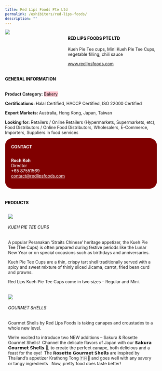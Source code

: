 ```yaml
---
title: Red Lips Foods Pte Ltd
permalink: /exhibitors/red-lips-foods/
description: ""
---
```

<head>
	<div class="flex-paragraph">
		<!--hi there! this is a comment and will provide you with instructional guides-->
		<!--insert booth number here!-->
		<p style="text-transform: uppercase"></p></div>
			<div class="flex-container" style="display: flex; flex-wrap: wrap;">
				<!--insert DOWNLOAD link of company logo between the " marks!-->
			<div class="card sgds" style="flex: 1 1 40%; display: block;"><img src="https://drive.google.com/u/0/uc?id=1bMA_5V44IjeQpvWJrbxhNeSXCbcS-iOg&export=download"></div>
	<div class="card-sgds" style="flex: 1 1 58%; display: block; margin-left: 3px">
		<h4 style="text-transform: uppercase; color: black;"><!--insert the exhibitor's name between the <b> tags here--><b>Red Lips Foods Pte Ltd</b></h4><!--insert the exhibitor's description between the <p> tags here-->
		<p>Kueh Pie Tee cups, Mini Kueh Pie Tee Cups, vegetable filling, chili sauce</p>
		<!--insert the exhibitor's website link, making sure there is "https:// www." present please. make sure the entire https link goes in between the " marks-->
		<p><a href="https://www.redlipsfoods.com" target="_blank"><!--insert the www website link here (no need for https)-->www.redlipsfoods.com</a></p>
	</div>
</div>
</head>

<body>
	<h4 style="text-transform: uppercase; color: black;"><b>General Information</b></h4>
		<div class="flex-container" style="display: flex; flex-wrap: wrap;">
			<div class="card sgds" style="flex: 1 1 65%; display: block; align-self: stretch">
			<div class="flex-paragraph">
			<p><b>Product Category: </b><span style=" background-color: pink; border-radius: 10 px;"><!--insert the exhibitor's pdt cat between the <p> tags here-->Bakery</span></p> 
				<p><b>Certifications: </b><!--insert all the exhibitor's certifications between the </b> and </p> here-->Halal Certified, HACCP Certified, ISO 22000 Certified</p>
			<p><b>Export Markets: </b><!--insert all the exhibitor's export markets between the </b> and </p> here-->Australia, Hong Kong, Japan, Taiwan</p>
			<p style="margin-bottom: 10px;"><b>Looking for: </b><!--insert all the exhibitor's potential business partners between the </b> and </p> here-->Retailers / Online Retailers (Hypermarkets, Supermarkets, etc), Food Distributors / Online Food Distributors, Wholesalers, E-Commerce, Importers, Suppliers in food services</p>
			</div>
		</div>
		<div class="card sgds" style="flex: 1 1 35%; padding: 10px; display: block; background-color: maroon; border-radius: 25px; align-self: center;">
		<h4 style="color: white; margin-top: 10px; margin-left: 10px;">CONTACT</h4>
		<div class="flex-paragraph">
			<!--replace with exhibitor's: -->
			<p style="padding: 10px; color: white;"><b><!-- POC name-->Roch Koh</b><br><!-- designation-->Director<br><!--contact number-->+65 87551569<br><!-- for linking purposes, insert their email after "mailto:"...--><a href="mailto:contact@redlipsfoods.com" style="color: white;"><!--...and also include the display email before </a> here-->contact@redlipsfoods.com</a></p>
		</div>
			</div>
		</div>
	<br>
		<h4 style="text-transform: uppercase; color: black;"><b>products</b></h4>
<div style="display: flex; flex-wrap: wrap;">
  <div class="card sgds" style="flex: 1 1 47%; margin: 10px; display: block;"><!--insert the exhibitor's DOWNLOAD image for product between the " marks here-->
	<div class="flex-image" style="display: block;"><img src="https://drive.google.com/u/0/uc?id=1rjO_qokBXManXxH9uDwmU3wpZu1CVkx5&export=download"></div>
	<div class="flex-paragraph">
		<h6 style="text-transform: uppercase; color: black;"><!--insert product name before </h6> and product description after <p>-->Kueh Pie Tee Cups</h6>
		<p>A popular Peranakan ‘Straits Chinese’ heritage appetizer, the Kueh Pie Tee (Tee Cups) is often prepared during festive periods like the Lunar New Year or on special occasions such as birthdays and anniversaries.
			
Kueh Pie Tee Cups are a thin, crispy tart shell traditionally served with a spicy and sweet mixture of thinly sliced Jicama, carrot, fried bean curd and prawns.
			
Red Lips Kueh Pie Tee Cups come in two sizes – Regular and Mini.</p></div>
	</div>
		<div class="card sgds" style="flex: 1 1 47%; margin: 10px; display: block;">
		<div class="flex-image" style="display: block;"><img src="https://drive.google.com/u/0/uc?id=1aGf4fxBuJJ2yTfJxzvYRYKcmgpe_NtWr&export=download"></div>
	<div class="flex-paragraph">
		<h6 style="text-transform: uppercase; color: black;">Gourmet Shells</h6>
		<p>Gourmet Shells by Red Lips Foods is taking canapes and croustades to a whole new level.  

We’re excited to introduce two NEW additions – Sakura & Rosette Gourmet Shells!⁣
⁣
Channel the delicate flavors of Japan with our 𝗦𝗮𝗸𝘂𝗿𝗮 𝗚𝗼𝘂𝗿𝗺𝗲𝘁 𝗦𝗵𝗲𝗹𝗹𝘀 🌸, to create the perfect canape, both delicious and a feast for the eye!⁣
⁣
The 𝗥𝗼𝘀𝗲𝘁𝘁𝗲 𝗚𝗼𝘂𝗿𝗺𝗲𝘁 𝗦𝗵𝗲𝗹𝗹𝘀 are inspired by Thailand’s appetizer Krathong Tong 🇹🇭🍲 and goes well with any savory or tangy ingredients ⁣
⁣
Now, pretty food does taste better!⁣</p></div>
	</div>
	<!--don't delete these 2 tags. double check how the layout looks on the right too and lemme know if there are any problems! thank u so much for ur hardwork!-->
	</div>
</body>